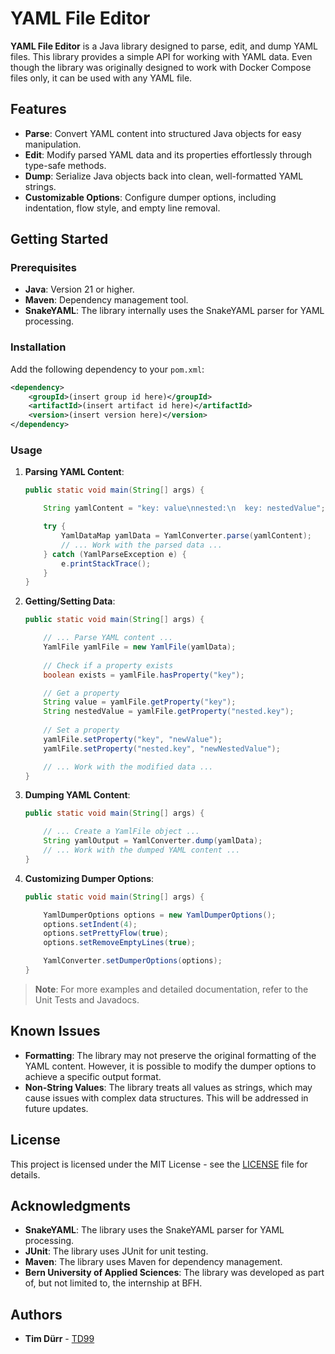 # YAML File Editor
**YAML File Editor** is a Java library designed to parse, edit, and dump YAML files.
This library provides a simple API for working with YAML data.
Even though the library was originally designed to work with Docker Compose files only, it can be used with any YAML file.

## Features
- **Parse**: Convert YAML content into structured Java objects for easy manipulation.
- **Edit**: Modify parsed YAML data and its properties effortlessly through type-safe methods.
- **Dump**: Serialize Java objects back into clean, well-formatted YAML strings.
- **Customizable Options**: Configure dumper options, including indentation, flow style, and empty line removal.

## Getting Started

### Prerequisites

- **Java**: Version 21 or higher.
- **Maven**: Dependency management tool.
- **SnakeYAML**: The library internally uses the SnakeYAML parser for YAML processing.

### Installation
Add the following dependency to your `pom.xml`:

```xml
<dependency>
    <groupId>(insert group id here)</groupId>
    <artifactId>(insert artifact id here)</artifactId>
    <version>(insert version here)</version>
</dependency>
```

### Usage
1. **Parsing YAML Content**:
    ```java
    public static void main(String[] args) {
   
        String yamlContent = "key: value\nnested:\n  key: nestedValue";

        try {
            YamlDataMap yamlData = YamlConverter.parse(yamlContent);
            // ... Work with the parsed data ...
        } catch (YamlParseException e) {
            e.printStackTrace();
        }
    }
    ```
2. **Getting/Setting Data**:
    ```java
    public static void main(String[] args) {
   
        // ... Parse YAML content ...
        YamlFile yamlFile = new YamlFile(yamlData);
        
        // Check if a property exists
        boolean exists = yamlFile.hasProperty("key");
   
        // Get a property
        String value = yamlFile.getProperty("key");
        String nestedValue = yamlFile.getProperty("nested.key");
        
        // Set a property
        yamlFile.setProperty("key", "newValue");
        yamlFile.setProperty("nested.key", "newNestedValue");
   
        // ... Work with the modified data ...
    }
    ```
3. **Dumping YAML Content**:
    ```java
    public static void main(String[] args) {
   
        // ... Create a YamlFile object ...
        String yamlOutput = YamlConverter.dump(yamlData);
        // ... Work with the dumped YAML content ...
    }
    ```
4. **Customizing Dumper Options**:
    ```java
    public static void main(String[] args) {
   
        YamlDumperOptions options = new YamlDumperOptions();
        options.setIndent(4);
        options.setPrettyFlow(true);
        options.setRemoveEmptyLines(true);
    
        YamlConverter.setDumperOptions(options);
    }
    ```
> **Note**: For more examples and detailed documentation, refer to the Unit Tests and Javadocs.

## Known Issues
- **Formatting**: The library may not preserve the original formatting of the YAML content.
  However, it is possible to modify the dumper options to achieve a specific output format.
- **Non-String Values**: The library treats all values as strings, which may cause issues with complex data structures.
  This will be addressed in future updates.

## License
This project is licensed under the MIT License - see the [LICENSE](LICENSE) file for details.

## Acknowledgments
- **SnakeYAML**: The library uses the SnakeYAML parser for YAML processing.
- **JUnit**: The library uses JUnit for unit testing.
- **Maven**: The library uses Maven for dependency management.
- **Bern University of Applied Sciences**: The library was developed as part of, but not limited to, the internship at BFH.

## Authors
- **Tim Dürr** - [TD99](https://github.com/TD99)